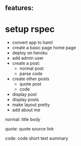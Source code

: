 ## features: 

# setup rspec 
* convert app to haml
* create a basic page home page
* deploy on heroku 
* add admin user
* create a post:
  * normal post
  * parse code 
* create other posts 
  * quote post
  * code 
* display post 
* display posts 
* make layout pretty 
* add about me


normal: 
  title 
  body



  
quote:
  quote
  source
  link

code: 
  code
  short text 
  summary
